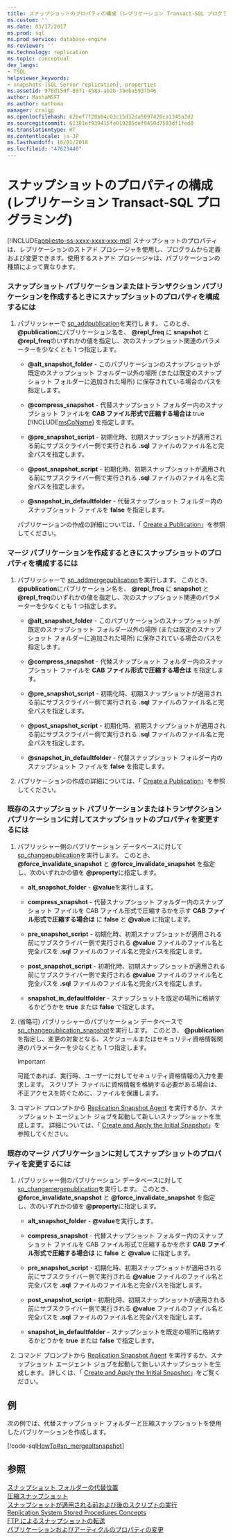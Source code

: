 ```yaml
---
title: スナップショットのプロパティの構成 (レプリケーション Transact-SQL プログラミング) | Microsoft Docs
ms.custom: ''
ms.date: 03/17/2017
ms.prod: sql
ms.prod_service: database-engine
ms.reviewer: ''
ms.technology: replication
ms.topic: conceptual
dev_langs:
- TSQL
helpviewer_keywords:
- snapshots [SQL Server replication], properties
ms.assetid: 978d150f-8971-458a-ab2b-3beba5937b46
author: MashaMSFT
ms.author: mathoma
manager: craigg
ms.openlocfilehash: 62bef7f28b04c03c15d32da5097420ca1345a2d2
ms.sourcegitcommit: 61381ef939415fe019285def9450d7583df1fed0
ms.translationtype: HT
ms.contentlocale: ja-JP
ms.lasthandoff: 10/01/2018
ms.locfileid: "47623440"
---
```

# <a name="configure-snapshot-properties-replication-transact-sql-programming"></a>スナップショットのプロパティの構成 (レプリケーション Transact-SQL プログラミング)
[!INCLUDE[appliesto-ss-xxxx-xxxx-xxx-md](../../../includes/appliesto-ss-xxxx-xxxx-xxx-md.md)]
  スナップショットのプロパティは、レプリケーションのストアド プロシージャを使用し、プログラムから定義および変更できます。使用するストアド プロシージャは、パブリケーションの種類によって異なります。  
  
### <a name="to-configure-snapshot-properties-when-creating-a-snapshot-or-transactional-publication"></a>スナップショット パブリケーションまたはトランザクション パブリケーションを作成するときにスナップショットのプロパティを構成するには  
  
1.  パブリッシャーで [sp_addpublication](../../../relational-databases/system-stored-procedures/sp-addpublication-transact-sql.md)を実行します。 このとき、 **@publication**にパブリケーション名を、 **@repl_freq** に **snapshot** と **@repl_freq**のいずれかの値を指定し、次のスナップショット関連のパラメーターを少なくとも 1 つ指定します。  
  
    -   **@alt_snapshot_folder** - このパブリケーションのスナップショットが既定のスナップショット フォルダー以外の場所 (または既定のスナップショット フォルダーに追加された場所) に保存されている場合のパスを指定します。  
  
    -   **@compress_snapshot** - 代替スナップショット フォルダー内のスナップショット ファイルを **CAB ファイル形式で圧縮する場合は** true [!INCLUDE[msCoName](../../../includes/msconame-md.md)] を指定します。  
  
    -   **@pre_snapshot_script** - 初期化時、初期スナップショットが適用される前にサブスクライバー側で実行される **.sql** ファイルのファイル名と完全パスを指定します。  
  
    -   **@post_snapshot_script** - 初期化時、初期スナップショットが適用される前にサブスクライバー側で実行される **.sql** ファイルのファイル名と完全パスを指定します。  
  
    -   **@snapshot_in_defaultfolder** - 代替スナップショット フォルダー内のスナップショット ファイルを **false** を指定します。  
  
     パブリケーションの作成の詳細については、「 [Create a Publication](../../../relational-databases/replication/publish/create-a-publication.md)」を参照してください。  
  
### <a name="to-configure-snapshot-properties-when-creating-a-merge-publication"></a>マージ パブリケーションを作成するときにスナップショットのプロパティを構成するには  
  
1.  パブリッシャーで [sp_addmergepublication](../../../relational-databases/system-stored-procedures/sp-addmergepublication-transact-sql.md)を実行します。 このとき、 **@publication**にパブリケーション名を、 **@repl_freq** に **snapshot** と **@repl_freq**のいずれかの値を指定し、次のスナップショット関連のパラメーターを少なくとも 1 つ指定します。  
  
    -   **@alt_snapshot_folder** - このパブリケーションのスナップショットが既定のスナップショット フォルダー以外の場所 (または既定のスナップショット フォルダーに追加された場所) に保存されている場合のパスを指定します。  
  
    -   **@compress_snapshot** - 代替スナップショット フォルダー内のスナップショット ファイルを **CAB ファイル形式で圧縮する場合は** を指定します。  
  
    -   **@pre_snapshot_script** - 初期化時、初期スナップショットが適用される前にサブスクライバー側で実行される **.sql** ファイルのファイル名と完全パスを指定します。  
  
    -   **@post_snapshot_script** - 初期化時、初期スナップショットが適用される前にサブスクライバー側で実行される **.sql** ファイルのファイル名と完全パスを指定します。  
  
    -   **@snapshot_in_defaultfolder** - 代替スナップショット フォルダー内のスナップショット ファイルを **false** を指定します。  
  
2.  パブリケーションの作成の詳細については、「 [Create a Publication](../../../relational-databases/replication/publish/create-a-publication.md)」を参照してください。  
  
### <a name="to-modify-snapshot-properties-of-an-existing-snapshot-or-transactional-publication"></a>既存のスナップショット パブリケーションまたはトランザクション パブリケーションに対してスナップショットのプロパティを変更するには  
  
1.  パブリッシャー側のパブリケーション データベースに対して [sp_changepublication](../../../relational-databases/system-stored-procedures/sp-changepublication-transact-sql.md)を実行します。 このとき、 **@force_invalidate_snapshot** と **@force_invalidate_snapshot** を指定し、次のいずれかの値を **@property**に指定します。  
  
    -   **alt_snapshot_folder** - **@value**を実行します。  
  
    -   **compress_snapshot** - 代替スナップショット フォルダー内のスナップショット ファイルを CAB ファイル形式で圧縮するかを示す **CAB ファイル形式で圧縮する場合は** に **false** と **@value** に指定します。  
  
    -   **pre_snapshot_script** - 初期化時、初期スナップショットが適用される前にサブスクライバー側で実行される **@value** ファイルのファイル名と完全パスを **.sql** ファイルのファイル名と完全パスを指定します。  
  
    -   **post_snapshot_script** - 初期化時、初期スナップショットが適用される前にサブスクライバー側で実行される **@value** ファイルのファイル名と完全パスを **.sql** ファイルのファイル名と完全パスを指定します。  
  
    -   **snapshot_in_defaultfolder** - スナップショットを既定の場所に格納するかどうかを **true** または **false** で指定します。  
  
2.  (省略可) パブリッシャーのパブリケーション データベースで [sp_changepublication_snapshot](../../../relational-databases/system-stored-procedures/sp-changepublication-snapshot-transact-sql.md)を実行します。 このとき、 **@publication** を指定し、変更の対象となる、スケジュールまたはセキュリティ資格情報関連のパラメーターを少なくとも 1 つ指定します。  
  
    > [!IMPORTANT]  
    >  可能であれば、実行時、ユーザーに対してセキュリティ資格情報の入力を要求します。 スクリプト ファイルに資格情報を格納する必要がある場合は、不正アクセスを防ぐために、ファイルを保護します。  
  
3.  コマンド プロンプトから [Replication Snapshot Agent](../../../relational-databases/replication/agents/replication-snapshot-agent.md) を実行するか、スナップショット エージェント ジョブを起動して新しいスナップショットを生成します。 詳細については、「 [Create and Apply the Initial Snapshot](../../../relational-databases/replication/create-and-apply-the-initial-snapshot.md)」を参照してください。  
  
### <a name="to-modify-snapshot-properties-of-an-existing-merge-publication"></a>既存のマージ パブリケーションに対してスナップショットのプロパティを変更するには  
  
1.  パブリッシャー側のパブリケーション データベースに対して [sp_changemergepublication](../../../relational-databases/system-stored-procedures/sp-changemergepublication-transact-sql.md)を実行します。 このとき、 **@force_invalidate_snapshot** と **@force_invalidate_snapshot** を指定し、次のいずれかの値を **@property**に指定します。  
  
    -   **alt_snapshot_folder** - **@value**を実行します。  
  
    -   **compress_snapshot** - 代替スナップショット フォルダー内のスナップショット ファイルを CAB ファイル形式で圧縮するかを示す **CAB ファイル形式で圧縮する場合は** に **false** と **@value** に指定します。  
  
    -   **pre_snapshot_script** - 初期化時、初期スナップショットが適用される前にサブスクライバー側で実行される **@value** ファイルのファイル名と完全パスを **.sql** ファイルのファイル名と完全パスを指定します。  
  
    -   **post_snapshot_script** - 初期化時、初期スナップショットが適用される前にサブスクライバー側で実行される **@value** ファイルのファイル名と完全パスを **.sql** ファイルのファイル名と完全パスを指定します。  
  
    -   **snapshot_in_defaultfolder** - スナップショットを既定の場所に格納するかどうかを **true** または **false** で指定します。  
  
2.  コマンド プロンプトから [Replication Snapshot Agent](../../../relational-databases/replication/agents/replication-snapshot-agent.md) を実行するか、スナップショット エージェント ジョブを起動して新しいスナップショットを生成します。 詳しくは、「 [Create and Apply the Initial Snapshot](../../../relational-databases/replication/create-and-apply-the-initial-snapshot.md)」をご覧ください。  
  
## <a name="example"></a>例  
 次の例では、代替スナップショット フォルダーと圧縮スナップショットを使用したパブリケーションを作成します。  
  
 [!code-sql[HowTo#sp_mergealtsnapshot](../../../relational-databases/replication/codesnippet/tsql/configure-snapshot-prope_1.sql)]  
  
## <a name="see-also"></a>参照  
 [スナップショット フォルダーの代替位置](../../../relational-databases/replication/alternate-snapshot-folder-locations.md)   
 [圧縮スナップショット](../../../relational-databases/replication/compressed-snapshots.md)   
 [スナップショットが適用される前および後のスクリプトの実行](../../../relational-databases/replication/execute-scripts-before-and-after-the-snapshot-is-applied.md)   
 [Replication System Stored Procedures Concepts](../../../relational-databases/replication/concepts/replication-system-stored-procedures-concepts.md)   
 [FTP によるスナップショットの転送](../../../relational-databases/replication/transfer-snapshots-through-ftp.md)   
 [パブリケーションおよびアーティクルのプロパティの変更](../../../relational-databases/replication/publish/change-publication-and-article-properties.md)  
  
  
